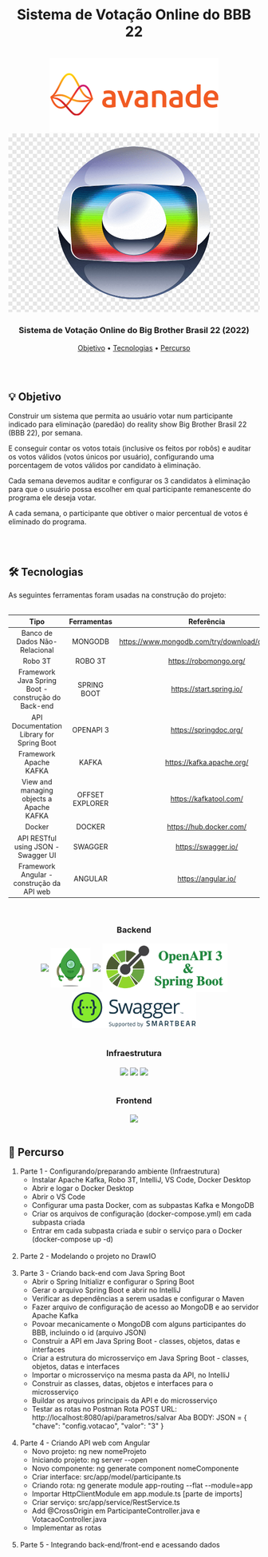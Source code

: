 <div align = "center">
    <h1> Sistema de Votação Online do BBB 22 </h1>
</div>
<br>

<div align = 'center' justify-content = 'space-around' >
   <img src= './project/logos/Avanade.png' alt = 'Avanade' >
   <img src= './project/logos/RedeGlobo.png' alt = 'Rede Globo' >
</div>

<h3 align = "center">
  Sistema de Votação Online do Big Brother Brasil 22 (2022)
</h3>

<p align="center">
 <a href="#objetivo">Objetivo</a> •
 <a href="#tecnologias">Tecnologias</a> •
 <a href="#percurso">Percurso</a> 
</p>

<br>
<br>

<div id="objetivo">
<h2> 💡 Objetivo </h2>
Construir um sistema que permita ao usuário votar num participante indicado para eliminação (paredão) do reality show Big Brother Brasil 22 (BBB 22), por semana.

E conseguir contar os votos totais (inclusive os feitos por robôs) e auditar os votos válidos (votos únicos por usuário), configurando uma porcentagem de votos válidos por candidato à eliminação.

Cada semana devemos auditar e configurar os 3 candidatos à eliminação para que o usuário possa escolher em qual participante remanescente do programa ele deseja votar.

A cada semana, o participante que obtiver o maior percentual de votos é eliminado do programa.

</div>
<br>
<br>

<div id="tecnologias">
<h2> 🛠 Tecnologias </h2>
As seguintes ferramentas foram usadas na construção do projeto:<br><br>
    
|                                                     Tipo              | Ferramentas                                |                                 Referência                                   |
| :---------------------------------------------------------------------------: | :--------------------------------------------------------------------------: | :--------------------------------------------------------------------------: |
|                    Banco de Dados Não-Relacional       |   MONGODB     |              https://www.mongodb.com/try/download/community                     |
|                           Robo 3T                                  |   ROBO 3T      |             https://robomongo.org/                                         |
|      Framework Java Spring Boot - construção do Back-end       |    SPRING BOOT       |               https://start.spring.io/                                       |
|      API Documentation Library for Spring Boot       |    OPENAPI 3       |              https://springdoc.org/                                       | 
|                           Framework Apache KAFKA                     | KAFKA   |              https://kafka.apache.org/        |    
|                           View and managing objects a Apache KAFKA         |     OFFSET EXPLORER           |              https://kafkatool.com/         |    
|                           Docker                                    |    DOCKER          |               https://hub.docker.com/                                            |      
|              API RESTful using JSON - Swagger UI           |   SWAGGER     |               https://swagger.io/                                            |    
|              Framework Angular - construção da API web           |  ANGULAR       |              https://angular.io/                                            |    
<br>
<div align = 'center'>
    <h3>Backend</h3>
    <img align='center' width =' 80px ' src="https://cdn.jsdelivr.net/gh/devicons/devicon/icons/mongodb/mongodb-original.svg" />
    <img align='center' width =' 80px ' src="./project/logos/robomongo-3T.png" />
    <img align='center' width =' 80px ' src="https://cdn.jsdelivr.net/gh/devicons/devicon/icons/spring/spring-original.svg" />
    <img align='center' width =' 250px ' src="./project/logos/openAPI3.png" />
    <img align='center' width =' 250px ' src="./project/logos/swagger_logo.svg" />
    <br><br>
    <h3>Infraestrutura</h3>
    <img align='center' width =' 80px ' src="https://cdn.jsdelivr.net/gh/devicons/devicon/icons/apachekafka/apachekafka-original.svg" />
    <img align='center' width =' 80px ' src="https://static.macupdate.com/products/53532/m/offset-explorer-logo.png?v=1633349540" />
    <img align='center' width =' 100px ' src="https://cdn.jsdelivr.net/gh/devicons/devicon/icons/docker/docker-original.svg" />
    <br><br>
    <h3>Frontend</h3>
    <img align='center' width =' 80px ' src="https://cdn.jsdelivr.net/gh/devicons/devicon/icons/angularjs/angularjs-original.svg" />
    <br>
</div>
<br>

<div id="percurso">
<h2> 🔎 Percurso </h2>

<ol>
    <li>Parte 1 - Configurando/preparando ambiente (Infraestrutura)
      <ul>
        <li>Instalar Apache Kafka, Robo 3T, IntelliJ, VS Code, Docker Desktop</li>
        <li>Abrir e logar o Docker Desktop</li>
        <li>Abrir o VS Code</li>
        <li>Configurar uma pasta Docker, com as subpastas Kafka e MongoDB</li>
        <li>Criar os arquivos de configuração (docker-compose.yml) em cada subpasta criada</li>
        <!-- Comando docker-compose up -d (o -d é para subir o servidor em 2º plano) -->
        <li>Entrar em cada subpasta criada e subir o serviço para o Docker (docker-compose up -d)</li>
      </ul>
    </li>
    <br>
    <li>Parte 2 - Modelando o projeto no DrawIO</li>
    <br>
    <li>Parte 3 - Criando back-end com Java Spring Boot
      <ul>
        <li>Abrir o Spring Initializr e configurar o Spring Boot</li>
        <li>Gerar o arquivo Spring Boot e abrir no IntelliJ</li>
        <li>Verificar as dependências a serem usadas e configurar o Maven</li>
        <li>Fazer arquivo de configuração de acesso ao MongoDB e ao servidor Apache Kafka</li>
        <li>Povoar mecanicamente o MongoDB com alguns participantes do BBB, incluindo o id (arquivo JSON)</li>
        <li>Construir a API em Java Spring Boot - classes, objetos, datas e interfaces</li>
        <li>Criar a estrutura do microsserviço em Java Spring Boot - classes, objetos, datas e interfaces</li>
        <li>Importar o microsserviço na mesma pasta da API, no IntelliJ</li>
        <li>Construir as classes, datas, objetos e interfaces para o microsserviço</li>
        <li>Buildar os arquivos principais da API e do microsserviço</li>
        <li>Testar as rotas no Postman
        Rota POST 
        URL: http://localhost:8080/api/parametros/salvar
        Aba BODY:
        JSON =
        {
          "chave": "config.votacao",
          "valor": "3"
        }
        </li>
      </ul>
    </li>
    <br>
    <li>Parte 4 - Criando API web com Angular
      <ul>
        <li>Novo projeto: ng new nomeProjeto </li>
        <li>Iniciando projeto: ng server --open </li>
        <li>Novo componente: ng generate component nomeComponente </li>
        <li>Criar interface: src/app/model/participante.ts</li>
        <li>Criando rota: ng generate module app-routing --flat --module=app</li>
        <li>Importar HttpClientModule em app.module.ts [parte de imports]</li>
        <li>Criar serviço: src/app/service/RestService.ts</li>
        <li>Add @CrossOrigin em ParticipanteController.java e VotacaoController.java</li>
        <li>Implementar as rotas</li>
      </ul>
    </li>
    <br>
    <li>Parte 5 - Integrando back-end/front-end e acessando dados</li>  
</ol>
</div>
<br>
<br>

